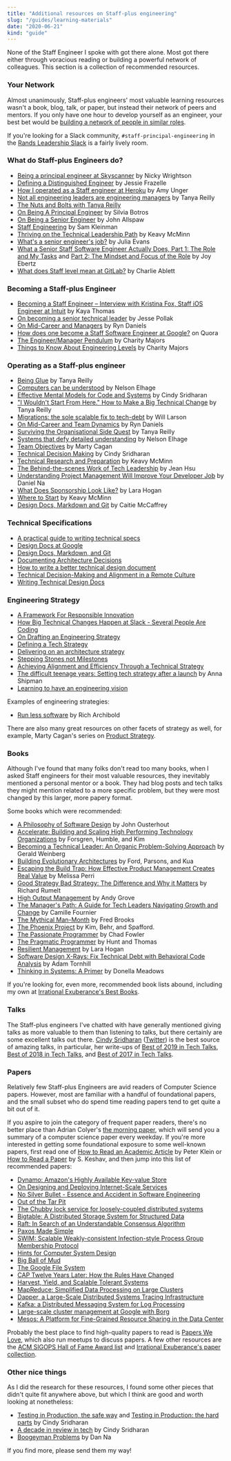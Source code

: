 ```yaml
---
title: "Additional resources on Staff-plus engineering"
slug: "/guides/learning-materials"
date: "2020-06-21"
kind: "guide"
---
```


None of the Staff Engineer I spoke with got there alone. Most got there either through voracious reading
or building a powerful network of colleagues. This section is a collection of recommended resources.


### Your Network

Almost unanimously, Staff-plus engineers' most valuable learning resources wasn't a book, blog, talk, or paper, but instead their network of peers and mentors. If you only have one hour to develop yourself as an engineer, your best bet would be [building a network of people in similar roles](/guides/network-of-peers).

If you're looking for a Slack community, `#staff-principal-engineering` in the
[Rands Leadership Slack](https://randsinrepose.com/welcome-to-rands-leadership-slack/)
is a fairly lively room.


### What do Staff-plus Engineers do?

* [Being a principal engineer at Skyscanner](https://medium.com/@SkyscannerEng/being-a-principal-engineer-at-skyscanner-1830dfa17d30) by Nicky Wrightson
* [Defining a Distinguished Engineer](https://blog.jessfraz.com/post/defining-a-distinguished-engineer/) by Jessie Frazelle
* [How I operated as a Staff engineer at Heroku](https://amyunger.com/blog/2020/09/10/staff-engineer-at-heroku.html) by Amy Unger
* [Not all engineering leaders are engineering managers](https://leaddev.com/not-all-engineering-leaders-are-engineering-managers?utm_campaign=con-base&utm_content=tanya-reilly&utm_medium=social&utm_source=twitter) by Tanya Reilly
* [The Nuts and Bolts with Tanya Reilly](https://engineering.squarespace.com/blog/2020/the-nuts-and-bolts-with-tanya-reilly)
* [On Being A Principal Engineer](https://blog.dbsmasher.com/2019/01/28/on-being-a-principal-engineer.html) by Silvia Botros
* [On Being a Senior Engineer](https://www.kitchensoap.com/2012/10/25/on-being-a-senior-engineer/) by John Allspaw
* [Staff Engineering](https://tychoish.com/post/staff-engineering/) by Sam Kleinman
* [Thriving on the Technical Leadership Path](https://keavy.com/work/thriving-on-the-technical-leadership-path/) by Keavy McMinn
* [What's a senior engineer's job?](https://jvns.ca/blog/senior-engineer/) by Julia Evans
* [What a Senior Staff Software Engineer Actually Does, Part 1: The Role and My Tasks](https://medium.com/box-tech-blog/what-a-senior-staff-software-engineer-actually-does-f3fc140d5f33) and [Part 2: The Mindset and Focus of the Role](https://medium.com/box-tech-blog/what-a-senior-staff-software-engineer-actually-does-d55308fcdd41) by Joy Ebertz
* [What does Staff level mean at GitLab?](https://about.gitlab.com/blog/2020/02/18/staff-level-engineering-at-gitlab/) by Charlie Ablett


### Becoming a Staff-plus Engineer

* [Becoming a Staff Engineer – Interview with Kristina Fox, Staff iOS Engineer at Intuit](https://elpha.com/posts/4j56np6p/becoming-a-staff-engineer-interview-with-kristina-fox-staff-ios-engineer-at-intuit) by Kaya Thomas
* [On becoming a senior technical leader](https://blog.coinbase.com/on-becoming-a-senior-technical-leader-14106f1383b8) by Jesse Pollak
* [On Mid-Career and Managers](https://www.ryn.works/blog/on-mid-career-and-managers) by Ryn Daniels
* [How does one become a Staff Software Engineer at Google?](https://www.quora.com/How-does-one-become-a-Staff-Software-Engineer-at-Google-What-might-a-new-grad-entering-the-company-do-to-grow-their-career-to-reach-that-level) on Quora
* [The Engineer/Manager Pendulum](https://charity.wtf/2017/05/11/the-engineer-manager-pendulum/) by Charity Majors
* [Things to Know About Engineering Levels](https://charity.wtf/2020/09/14/useful-things-to-know-about-engineering-levels/) by Charity Majors

### Operating as a Staff-plus engineer

* [Being Glue](https://noidea.dog/glue) by Tanya Reilly
* [Computers can be understood](https://blog.nelhage.com/post/computers-can-be-understood/) by Nelson Elhage
* [Effective Mental Models for Code and Systems](https://medium.com/@copyconstruct/effective-mental-models-for-code-and-systems-7c55918f1b3e) by Cindy Sridharan
* ["I Wouldn't Start From Here." How to Make a Big Technical Change](https://noidea.dog/blog/getting-there-from-here) by Tanya Reilly
* [Migrations: the sole scalable fix to tech-debt](https://lethain.com/migrations/) by Will Larson
* [On Mid-Career and Team Dynamics](https://www.ryn.works/blog/on-mid-career-and-team-dynamics) by Ryn Daniels
* [Surviving the Organisational Side Quest](https://noidea.dog/blog/surviving-the-organisational-side-quest) by Tanya Reilly
* [Systems that defy detailed understanding](https://blog.nelhage.com/post/systems-that-defy-understanding/) by Nelson Elhage
* [Team Objectives](https://svpg.com/team-objectives-overview/) by Marty Cagan
* [Technical Decision Making](https://medium.com/@copyconstruct/technical-decision-making-9b2817c18da4) by Cindy Sridharan
* [Technical Research and Preparation](https://keavy.com/work/technical-preparation/) by Keavy McMinn
* [The Behind-the-scenes Work of Tech Leadership](https://blog.coleadership.com/behind-the-scenes-tech-leadership/) by Jean Hsu
* [Understanding Project Management Will Improve Your Developer Job](https://blog.danielna.com/understanding-project-management-will-improve-your-developer-job/) by Daniel Na
* [What Does Sponsorship Look Like?](https://larahogan.me/blog/what-sponsorship-looks-like/) by Lara Hogan
* [Where to Start](https://keavy.com/work/where-to-start/) by Keavy McMinn
* [Design Docs, Markdown and Git](https://caitiem.com/2020/03/29/design-docs-markdown-and-git/) by Caitie McCaffrey

### Technical Specifications

* [A practical guide to writing technical specs](https://stackoverflow.blog/2020/04/06/a-practical-guide-to-writing-technical-specs/)
* [Design Docs at Google](https://www.industrialempathy.com/posts/design-docs-at-google/)
* [Design Docs, Markdown, and Git](https://caitiem.com/2020/03/29/design-docs-markdown-and-git/)
* [Documenting Architecture Decisions](https://cognitect.com/blog/2011/11/15/documenting-architecture-decisions)
* [How to write a better technical design document](https://www.range.co/blog/better-tech-specs)
* [Technical Decision-Making and Alignment in a Remote Culture](https://multithreaded.stitchfix.com/blog/2020/12/07/remote-decision-making/)
* [Writing Technical Design Docs](https://medium.com/machine-words/writing-technical-design-docs-71f446e42f2e)


### Engineering Strategy

* [A Framework For Responsible Innovation](https://multithreaded.stitchfix.com/blog/2019/08/19/framework-for-responsible-innovation/)
* [How Big Technical Changes Happen at Slack - Several People Are Coding](https://slack.engineering/how-big-technical-changes-happen-at-slack-f1569d25ee7b)
* [On Drafting an Engineering Strategy](https://www.paperplanes.de/2020/1/31/on-drafting-an-engineering-strategy.html)
* [Defining a Tech Strategy](https://sarahtaraporewalla.com/agile/design/architecture/Defining-a-Tech-Strategy)
* [Delivering on an architecture strategy](https://blog.thepete.net/blog/2019/12/09/delivering-on-an-architecture-strategy/)
* [Stepping Stones not Milestones](https://medium.com/@jamesacowling/stepping-stones-not-milestones-e6be0073563f)
* [Achieving Alignment and Efficiency Through a Technical Strategy](https://yenkel.dev/posts/achieving-alignment-and-efficiency-through-a-technical-strategy)
* [The difficult teenage years: Setting tech strategy after a launch](https://medium.com/ft-product-technology/the-difficult-teenage-years-setting-tech-strategy-after-a-launch-7f42eb94a424) by Anna Shipman
* [Learning to have an engineering vision](https://unwiredcouch.com/2018/01/03/engineering-vision.html)

Examples of engineering strategies:

* [Run less software](https://www.intercom.com/blog/run-less-software/) by Rich Archibold

There are also many great resources on other facets of strategy as well, for example, Marty Cagan's series on [Product Strategy](https://svpg.com/product-strategy-overview/).

### Books

Although I've found that many folks don't read too many books, when I asked Staff engineers for their most valuable resources, they inevitably mentioned a personal mentor or a book. They had blog posts and tech talks they might mention related to a more specific problem, but they were most changed by this larger, more papery format.

Some books which were recommended:

* [A Philosophy of Software Design](https://lethain.com/notes-philosophy-software-design/) by John Ousterhout
* [Accelerate: Building and Scaling High Performing Technology Organizations](https://www.amazon.com/Accelerate-Software-Performing-Technology-Organizations-ebook/dp/B07B9F83WM/ref=sr_1_1?s=books&ie=UTF8&qid=1532354658&sr=1-1&keywords=accelerate+devops) by Forsgren, Humble, and Kim
* [Becoming a Technical Leader: An Organic Problem-Solving Approach](https://www.amazon.com/Becoming-Technical-Leader-Gerald-Weinberg-ebook/dp/B004J4VV3I/ref=sr_1_2?s=digital-text&ie=UTF8&qid=1532438948&sr=1-2&keywords=becoming+a+technical+leader) by Gerald Weinberg
* [Building Evolutionary Architectures](https://lethain.com/building-evolutionary-architectures/) by Ford, Parsons, and Kua
* [Escaping the Build Trap: How Effective Product Management Creates Real Value](https://www.amazon.com/dp/B07K3QBWG1/ref=dp-kindle-redirect?_encoding=UTF8&btkr=1) by Melissa Perri
* [Good Strategy Bad Strategy: The Difference and Why it Matters](https://www.amazon.com/Good-Strategy-Bad-Difference-Matters-ebook/dp/B004J4WKEC) by Richard Rumelt
* [High Output Management](https://www.amazon.com/dp/B015VACHOK/) by Andy Grove
* [The Manager's Path: A Guide for Tech Leaders Navigating Growth and Change](https://www.amazon.com/Managers-Path-Leaders-Navigating-Growth-ebook/dp/B06XP3GJ7F/ref=sr_1_3?s=books&ie=UTF8&qid=1532438516&sr=1-3&keywords=high+output+management) by Camille Fournier
* [The Mythical Man-Month](https://www.amazon.com/Mythical-Man-Month-Software-Engineering-Anniversary/dp/0201835959/ref=sr_1_1?s=books&ie=UTF8&qid=1532354207&sr=1-1&keywords=mythical+man+month) by Fred Brooks
* [The Phoenix Project](https://www.amazon.com/Phoenix-Project-DevOps-Helping-Business-ebook/dp/B078Y98RG8/ref=sr_1_1?s=books&ie=UTF8&qid=1532354475&sr=1-1&keywords=the+phoenix+project) by Kim, Behr, and Spafford.
* [The Passionate Programmer](https://www.amazon.com/Passionate-Programmer-Remarkable-Development-Pragmatic-ebook/dp/B00AYQNR5U/ref=sr_1_1?keywords=chad+fowler&qid=1582836888&sr=8-1) by Chad Fowler
* [The Pragmatic Programmer](https://www.amazon.com/Pragmatic-Programmer-Journeyman-Master/dp/020161622X) by Hunt and Thomas
* [Resilient Management](https://resilient-management.com/) by Lara Hogan
* [Software Design X-Rays: Fix Technical Debt with Behavioral Code Analysis](https://www.amazon.com/Software-Design-X-Rays-Technical-Behavioral-ebook/dp/B07BVRLZ87) by Adam Tornhill
* [Thinking in Systems: A Primer](https://www.amazon.com/Thinking-Systems-Donella-H-Meadows/dp/1603580557) by Donella Meadows

If you're looking for, even more, recommended book lists abound, including my own at [Irrational Exuberance's Best Books](https://lethain.com/best-books).

### Talks

The Staff-plus engineers I've chatted with have generally mentioned giving talks as more valuable to them than listening to talks, but there certainly are some excellent talks out there. [Cindy Sridharan](https://medium.com/@copyconstruct) ([Twitter](https://twitter.com/copyconstruct)) is the best source of amazing talks, in particular, her write-ups of [Best of 2019 in Tech Talks](https://medium.com/@copyconstruct/best-of-2019-in-tech-talks-bac697c3ee13), [Best of 2018 in Tech Talks](https://medium.com/@copyconstruct/best-of-2018-in-tech-talks-2970eb3097af), and [Best of 2017 in Tech Talks](https://medium.com/@copyconstruct/best-of-2017-in-tech-talks-8f78b34ff0b).

### Papers

Relatively few Staff-plus Engineers are avid readers of Computer Science papers. However, most are familiar with a handful of foundational papers, and the small subset who do spend time reading papers tend to get quite a bit out of it.

If you aspire to join the category of frequent paper readers, there's no better place than Adrian Colyer's [the morning paper](https://blog.acolyer.org/), which will send you a summary of a computer science paper every weekday. If you're more interested in getting some foundational exposure to some well-known papers, first read one of [How to Read an Academic Article](https://organizationsandmarkets.com/2010/08/31/how-to-read-an-academic-article/) by Peter Klein or [How to Read a Paper](https://blizzard.cs.uwaterloo.ca/keshav/home/Papers/data/07/paper-reading.pdf) by S. Keshav, and then jump into this list of recommended papers:

* [Dynamo: Amazon's Highly Available Key-value Store](https://s3.amazonaws.com/systemsandpapers/papers/amazon-dynamo-sosp2007.pdf)
* [On Designing and Deploying Internet-Scale Services](https://s3.amazonaws.com/systemsandpapers/papers/hamilton.pdf)
* [No Silver Bullet - Essence and Accident in Software Engineering](https://s3.amazonaws.com/systemsandpapers/papers/Frederick_Brooks_87-No_Silver_Bullet_Essence_and_Accidents_of_Software_Engineering.pdf)
* [Out of the Tar Pit](https://s3.amazonaws.com/systemsandpapers/papers/outofthetarpit.pdf)
* [The Chubby lock service for loosely-coupled distributed systems](https://s3.amazonaws.com/systemsandpapers/papers/chubby-osdi06.pdf)
* [Bigtable: A Distributed Storage System for Structured Data](https://static.googleusercontent.com/media/research.google.com/en//archive/bigtable-osdi06.pdf)
* [Raft: In Search of an Understandable Consensus Algorithm](https://s3.amazonaws.com/systemsandpapers/papers/raft.pdf)
* [Paxos Made Simple](https://s3.amazonaws.com/systemsandpapers/papers/paxos-made-simple.pdf)
* [SWIM: Scalable Weakly-consistent Infection-style Process Group Membership Protocol](https://s3.amazonaws.com/systemsandpapers/papers/swim.pdf)
* [Hints for Computer System Design](https://s3.amazonaws.com/systemsandpapers/papers/acrobat-17.pdf)
* [Big Ball of Mud](https://s3.amazonaws.com/systemsandpapers/papers/bigballofmud.pdf)
* [The Google File System](https://s3.amazonaws.com/systemsandpapers/papers/gfs.pdf)
* [CAP Twelve Years Later: How the Rules Have Changed](https://www.infoq.com/articles/cap-twelve-years-later-how-the-rules-have-changed)
* [Harvest, Yield, and Scalable Tolerant Systems](https://s3.amazonaws.com/systemsandpapers/papers/FOX_Brewer_99-Harvest_Yield_and_Scalable_Tolerant_Systems.pdf)
* [MapReduce: Simplified Data Processing on Large Clusters](https://s3.amazonaws.com/systemsandpapers/papers/mapreduce.pdf)
* [Dapper, a Large-Scale Distributed Systems Tracing Infrastructure](https://s3.amazonaws.com/systemsandpapers/papers/dapper.pdf)
* [Kafka: a Distributed Messaging System for Log Processing](https://s3.amazonaws.com/systemsandpapers/papers/Kafka.pdf)
* [Large-scale cluster management at Google with Borg](https://s3.amazonaws.com/systemsandpapers/papers/borg.pdf)
* [Mesos: A Platform for Fine-Grained Resource Sharing in the Data Center](https://s3.amazonaws.com/systemsandpapers/papers/mesos.pdf)

Probably the best place to find high-quality papers to read is [Papers We Love](https://paperswelove.org/), which also run meetups to discuss papers. A few other resources are the [ACM SIGOPS Hall of Fame Award list](https://www.sigops.org/awards/hof/) and [Irrational Exuberance's paper collection](https://lethain.com/some-of-my-favorite-technical-papers/).

### Other nice things

As I did the research for these resources, I found some other pieces that didn't quite fit anywhere above, but which I think are good and worth looking at nonetheless:

* [Testing in Production, the safe way](https://medium.com/@copyconstruct/testing-in-production-the-safe-way-18ca102d0ef1) and [Testing in Production: the hard parts](https://medium.com/@copyconstruct/testing-in-production-the-hard-parts-3f06cefaf592) by Cindy Sridharan
* [A decade in review in tech](https://medium.com/@copyconstruct/a-decade-in-review-in-tech-1cde76c9b43c) by Cindy Sridharan
* [Boogeyman Problems](https://blog.danielna.com/boogeyman-problems/) by Dan Na

If you find more, please send them my way!